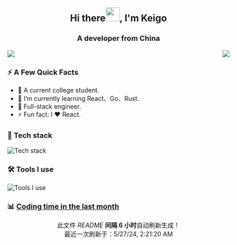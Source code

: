 
<h2 align="center">Hi there<img src="https://cdn.jsdelivr.net/gh/dmego/images/img/Hi.gif" height="32" />, I'm Keigo </h2>
<h3 align="center">A developer from China</h3>
<div style="display: flex; justify-content: space-between;">
<a href="#stats" align="center">
  <picture>
    <source 
      srcset="https://github-readme-stats.vercel.app/api?username=SliverKeigo&count_private=true&show_icons=true&include_all_commits=true&show_owner=true&theme=github_dark&hide_border=true&bg_color=00000000"
      media="(prefers-color-scheme: dark)"
    />
    <source
      srcset="https://github-readme-stats.vercel.app/api?username=SliverKeigo&count_private=true&show_icons=true&include_all_commits=true&show_owner=true&theme=default&hide_border=true&bg_color=00000000"
      media="(prefers-color-scheme: light), (prefers-color-scheme: no-preference)"
    />
    <img src="https://github-readme-stats.vercel.app/api?username=SliverKeigo&count_private=true&show_icons=true&include_all_commits=true&show_owner=true&theme=transparent" />
  </picture>
</a>

<a href="#stats" align="center">
  <picture>
    <source 
      srcset="https://github-readme-streak-stats.herokuapp.com?user=SliverKeigo&theme=transparent&hide_border=true"
      media="(prefers-color-scheme: dark)"
    />
    <source
      srcset="https://github-readme-streak-stats.herokuapp.com?user=SliverKeigo&theme=transparent&hide_border=true"
      media="(prefers-color-scheme: light), (prefers-color-scheme: no-preference)"
    />
    <img src="https://github-readme-streak-stats.herokuapp.com?user=SliverKeigo&theme=transparent&hide_border=true" />
  </picture>
</a>
</div>

### ⚡️ A Few Quick Facts
<ul>
    <li> 🧸 A current college student.</li>
    <li> 🌱 I’m currently learning React、Go、Rust.</li>
    <li> 👜 Full-stack engineer.</li>
    <li> ⚡ Fun fact: I ❤️ React.</li>
</ul>


### 🔭 Tech stack

![Tech stack](https://skillicons.dev/icons?i=java,typescript,golang,vue,redis,python,tailwind,js,html,mysql,md)

### 🛠 Tools I use

![Tools I use](https://skillicons.dev/icons?i=vscode,idea,vercel,cloudflare,git,github,discord,postman)


### :bar_chart: [Coding time in the last month](https://github.com/muety/wakapi)
<!--START_SECTION:waka-->




<!--END_SECTION:waka-->



<p align="center">此文件 <i>README</i> <b>间隔 6 小时</b>自动刷新生成！
</br>
最近一次刷新于：5/27/24, 2:21:20 AM
</p>
  
